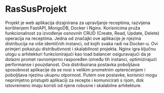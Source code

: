﻿# RasSusProjekt

Projekt je web aplikacija dizajnirana za upravljanje receptima, razvijena korištenjem FastAPI, MongoDB, Docker i Nginx. Korisnicima pruža funkcionalnost za izvođenje osnovnih CRUD (Create, Read, Update, Delete) operacija na receptima. Jedna od značajki ove aplikacije je njezina distribucija na više identičnih instanci, od kojih svaka radi na Docker-u. Ovi primjeri pokazuju distributivnost i skalabilnost projekta. Nginx igra ključnu ulogu u arhitekturi funkcionirajući kao load balancer osiguravajući da je dolazni promet ravnomjerno raspoređen između tih instanci, optimizirajući performanse i pouzdanost. Ova distribuirana postavka poboljšava sposobnost aplikacije da se nosi s velikim prometnim opterećenjem i poboljšava njezinu ukupnu otpornost. Putem ove postavke, korisnici mogu neprimjetno pristupiti aplikaciji za recepte i komunicirati s njom, dok istovremeno imaju koristi od njene robusne i skalabilne arhitekture.
